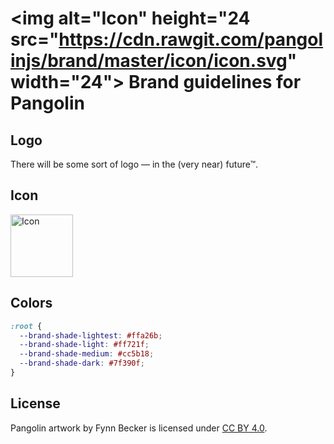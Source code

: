 # <img alt="Icon" height="24 src="https://cdn.rawgit.com/pangolinjs/brand/master/icon/icon.svg" width="24"> Brand guidelines for Pangolin

## Logo

There will be some sort of logo — in the (very near) future™.

## Icon

<img alt="Icon" src="https://cdn.rawgit.com/pangolinjs/brand/master/icon/icon.svg" width="100">

## Colors

```css
:root {
  --brand-shade-lightest: #ffa26b;
  --brand-shade-light: #ff721f;
  --brand-shade-medium: #cc5b18;
  --brand-shade-dark: #7f390f;
}
```

## License

Pangolin artwork by Fynn Becker is licensed under [CC BY 4.0](https://creativecommons.org/licenses/by/4.0/).
